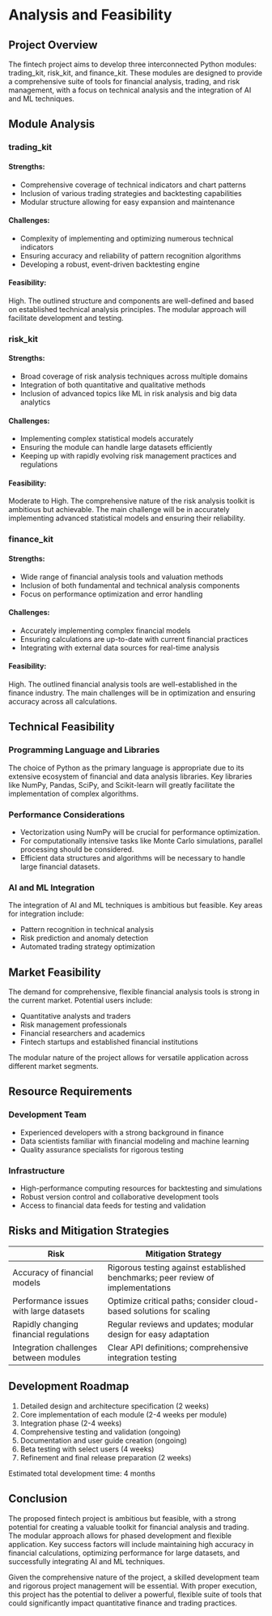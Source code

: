# Analysis and Feasibility

## Project Overview

The fintech project aims to develop three interconnected Python modules: trading_kit, risk_kit, and finance_kit. These modules are designed to provide a comprehensive suite of tools for financial analysis, trading, and risk management, with a focus on technical analysis and the integration of AI and ML techniques.

## Module Analysis

### trading_kit

#### Strengths:

- Comprehensive coverage of technical indicators and chart patterns
- Inclusion of various trading strategies and backtesting capabilities
- Modular structure allowing for easy expansion and maintenance

#### Challenges:

- Complexity of implementing and optimizing numerous technical indicators
- Ensuring accuracy and reliability of pattern recognition algorithms
- Developing a robust, event-driven backtesting engine

#### Feasibility:

High. The outlined structure and components are well-defined and based on established technical analysis principles. The modular approach will facilitate development and testing.

### risk_kit

#### Strengths:

- Broad coverage of risk analysis techniques across multiple domains
- Integration of both quantitative and qualitative methods
- Inclusion of advanced topics like ML in risk analysis and big data analytics

#### Challenges:

- Implementing complex statistical models accurately
- Ensuring the module can handle large datasets efficiently
- Keeping up with rapidly evolving risk management practices and regulations

#### Feasibility:

Moderate to High. The comprehensive nature of the risk analysis toolkit is ambitious but achievable. The main challenge will be in accurately implementing advanced statistical models and ensuring their reliability.

### finance_kit

#### Strengths:

- Wide range of financial analysis tools and valuation methods
- Inclusion of both fundamental and technical analysis components
- Focus on performance optimization and error handling

#### Challenges:

- Accurately implementing complex financial models
- Ensuring calculations are up-to-date with current financial practices
- Integrating with external data sources for real-time analysis

#### Feasibility:

High. The outlined financial analysis tools are well-established in the finance industry. The main challenges will be in optimization and ensuring accuracy across all calculations.

## Technical Feasibility

### Programming Language and Libraries

The choice of Python as the primary language is appropriate due to its extensive ecosystem of financial and data analysis libraries. Key libraries like NumPy, Pandas, SciPy, and Scikit-learn will greatly facilitate the implementation of complex algorithms.

### Performance Considerations

- Vectorization using NumPy will be crucial for performance optimization.
- For computationally intensive tasks like Monte Carlo simulations, parallel processing should be considered.
- Efficient data structures and algorithms will be necessary to handle large financial datasets.

### AI and ML Integration

The integration of AI and ML techniques is ambitious but feasible. Key areas for integration include:
- Pattern recognition in technical analysis
- Risk prediction and anomaly detection
- Automated trading strategy optimization

## Market Feasibility

The demand for comprehensive, flexible financial analysis tools is strong in the current market. Potential users include:
- Quantitative analysts and traders
- Risk management professionals
- Financial researchers and academics
- Fintech startups and established financial institutions

The modular nature of the project allows for versatile application across different market segments.

## Resource Requirements

### Development Team

- Experienced developers with a strong background in finance
- Data scientists familiar with financial modeling and machine learning
- Quality assurance specialists for rigorous testing

### Infrastructure

- High-performance computing resources for backtesting and simulations
- Robust version control and collaborative development tools
- Access to financial data feeds for testing and validation

## Risks and Mitigation Strategies

| Risk | Mitigation Strategy |
|------|---------------------|
| Accuracy of financial models | Rigorous testing against established benchmarks; peer review of implementations |
| Performance issues with large datasets | Optimize critical paths; consider cloud-based solutions for scaling |
| Rapidly changing financial regulations | Regular reviews and updates; modular design for easy adaptation |
| Integration challenges between modules | Clear API definitions; comprehensive integration testing |

## Development Roadmap

1. Detailed design and architecture specification (2 weeks)
2. Core implementation of each module (2-4 weeks per module)
3. Integration phase (2-4 weeks)
4. Comprehensive testing and validation (ongoing)
5. Documentation and user guide creation (ongoing)
6. Beta testing with select users (4 weeks)
7. Refinement and final release preparation (2 weeks)

Estimated total development time: 4 months

## Conclusion

The proposed fintech project is ambitious but feasible, with a strong potential for creating a valuable toolkit for financial analysis and trading. The modular approach allows for phased development and flexible application. Key success factors will include maintaining high accuracy in financial calculations, optimizing performance for large datasets, and successfully integrating AI and ML techniques.

Given the comprehensive nature of the project, a skilled development team and rigorous project management will be essential. With proper execution, this project has the potential to deliver a powerful, flexible suite of tools that could significantly impact quantitative finance and trading practices.
